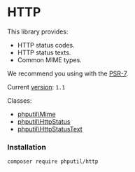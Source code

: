 # HTTP

This library provides:

 * HTTP status codes.
 * HTTP status texts.
 * Common MIME types.
 
We recommend you using with the [PSR-7](http://www.php-fig.org/psr/psr-7/).


Current [version](http://semver.org/): `1.1`

Classes:

* [phputil\Mime](https://github.com/thiagodp/http/blob/master/lib/Mime.php)
* [phputil\HttpStatus](https://github.com/thiagodp/http/blob/master/lib/HttpStatus.php)
* [phputil\HttpStatusText](https://github.com/thiagodp/http/blob/master/lib/HttpStatusText.php)


### Installation

```command
composer require phputil/http
```

